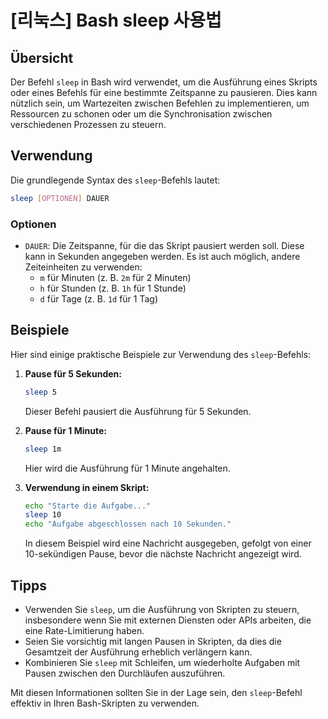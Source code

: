 # [리눅스] Bash sleep 사용법

## Übersicht
Der Befehl `sleep` in Bash wird verwendet, um die Ausführung eines Skripts oder eines Befehls für eine bestimmte Zeitspanne zu pausieren. Dies kann nützlich sein, um Wartezeiten zwischen Befehlen zu implementieren, um Ressourcen zu schonen oder um die Synchronisation zwischen verschiedenen Prozessen zu steuern.

## Verwendung
Die grundlegende Syntax des `sleep`-Befehls lautet:

```bash
sleep [OPTIONEN] DAUER
```

### Optionen
- `DAUER`: Die Zeitspanne, für die das Skript pausiert werden soll. Diese kann in Sekunden angegeben werden. Es ist auch möglich, andere Zeiteinheiten zu verwenden:
  - `m` für Minuten (z. B. `2m` für 2 Minuten)
  - `h` für Stunden (z. B. `1h` für 1 Stunde)
  - `d` für Tage (z. B. `1d` für 1 Tag)

## Beispiele
Hier sind einige praktische Beispiele zur Verwendung des `sleep`-Befehls:

1. **Pause für 5 Sekunden:**
   ```bash
   sleep 5
   ```
   Dieser Befehl pausiert die Ausführung für 5 Sekunden.

2. **Pause für 1 Minute:**
   ```bash
   sleep 1m
   ```
   Hier wird die Ausführung für 1 Minute angehalten.

3. **Verwendung in einem Skript:**
   ```bash
   echo "Starte die Aufgabe..."
   sleep 10
   echo "Aufgabe abgeschlossen nach 10 Sekunden."
   ```
   In diesem Beispiel wird eine Nachricht ausgegeben, gefolgt von einer 10-sekündigen Pause, bevor die nächste Nachricht angezeigt wird.

## Tipps
- Verwenden Sie `sleep`, um die Ausführung von Skripten zu steuern, insbesondere wenn Sie mit externen Diensten oder APIs arbeiten, die eine Rate-Limitierung haben.
- Seien Sie vorsichtig mit langen Pausen in Skripten, da dies die Gesamtzeit der Ausführung erheblich verlängern kann.
- Kombinieren Sie `sleep` mit Schleifen, um wiederholte Aufgaben mit Pausen zwischen den Durchläufen auszuführen.

Mit diesen Informationen sollten Sie in der Lage sein, den `sleep`-Befehl effektiv in Ihren Bash-Skripten zu verwenden.